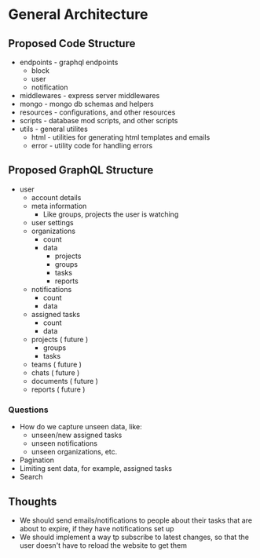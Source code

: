 # General Architecture

## Proposed Code Structure

- endpoints - graphql endpoints
  - block
  - user
  - notification
- middlewares - express server middlewares
- mongo - mongo db schemas and helpers
- resources - configurations, and other resources
- scripts - database mod scripts, and other scripts
- utils - general utilites
  - html - utilities for generating html templates and emails
  - error - utility code for handling errors

## Proposed GraphQL Structure

- user
  - account details
  - meta information
    - Like groups, projects the user is watching
  - user settings
  - organizations
    - count
    - data
      - projects
      - groups
      - tasks
      - reports
  - notifications
    - count
    - data
  - assigned tasks
    - count
    - data
  - projects ( future )
    - groups
    - tasks
  - teams ( future )
  - chats ( future )
  - documents ( future )
  - reports ( future )

### Questions

- How do we capture unseen data, like:
  - unseen/new assigned tasks
  - unseen notifications
  - unseen organizations, etc.
- Pagination
- Limiting sent data, for example, assigned tasks
- Search

## Thoughts

- We should send emails/notifications to people about their tasks that are about to expire, if they have notifications set up
- We should implement a way tp subscribe to latest changes, so that the user doesn't have to reload the website to get them
